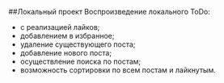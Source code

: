 ##Локальный проект
Воспроизведение локального ToDo:
- с реализацией лайков;
- добавлением в избранное;
- удаление существующего поста;
- добавление нового поста;
- осуществление поиска по постам;
- возможность сортировки по всем постам и лайкнутым.
